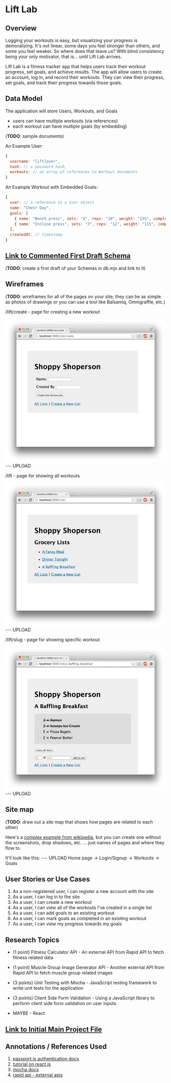 # Lift Lab

## Overview

Logging your workouts is easy, but visualizing your progress is demoralizing. It's not linear, some days you feel stronger than others, and some you feel weaker. So where does that leave us? With blind consistency being your only motivator, that is... until Lift Lab arrives.

Lift Lab is a fitness tracker app that helps users track their workout progress, set goals, and achieve results. The app will allow users to create an account, log in, and record their workouts. They can view their progress, set goals, and track their progress towards those goals.

## Data Model

The application will store Users, Workouts, and Goals

* users can have multiple workouts (via references)
* each workout can have multiple goals (by embedding)

(__TODO__: sample documents)

An Example User:

```javascript
{
  username: "liftlover",
  hash: // a password hash,
  workouts: // an array of references to Workout documents
}
```

An Example Workout with Embedded Goals:

```javascript
{
  user: // a reference to a User object
  name: "Chest Day",
  goals: [
    { name: "Bench press", sets: "4", reps: "10", weight: "135", completed: true},
    { name: "Incline press", sets: "3", reps: "12", weight: "115", completed: false},
  ],
  createdAt: // timestamp
}
```


## [Link to Commented First Draft Schema](db.mjs) 

(__TODO__: create a first draft of your Schemas in db.mjs and link to it)

## Wireframes

(__TODO__: wireframes for all of the pages on your site; they can be as simple as photos of drawings or you can use a tool like Balsamiq, Omnigraffle, etc.)

/lift/create - page for creating a new workout

![list create](documentation/list-create.png) --- UPLOAD

/lift - page for showing all workouts

![list](documentation/list.png) --- UPLOAD

/lift/slug - page for showing specific workout

![list](documentation/list-slug.png) --- UPLOAD

## Site map

(__TODO__: draw out a site map that shows how pages are related to each other)

Here's a [complex example from wikipedia](https://upload.wikimedia.org/wikipedia/commons/2/20/Sitemap_google.jpg), but you can create one without the screenshots, drop shadows, etc. ... just names of pages and where they flow to.

It'll look like this:                            --- UPLOAD
Home page -> Login/Signup -> Workouts -> Goals

## User Stories or Use Cases

1. As a non-registered user, I can register a new account with the site
2. As a user, I can log in to the site
3. As a user, I can create a new workout
4. As a user, I can view all of the workouts I've created in a single list
5. As a user, I can add goals to an existing workout
6. As a user, I can mark goals as completed in an existing workout
7. As a user, I can view my progress towards my goals


## Research Topics

* (1 point) Fitness Calculator API - An external API from Rapid API to fetch fitness related data
* (1 point) Muscle Group Image Generator API - Another external API from Rapid API to fetch muscle group related images
* (3 points) Unit Testing with Mocha - JavaScript testing framework to write unit tests for the application
* (3 points) Client Side Form Validation - Using a JavaScript library to perform client side form validation on user inputs.

* MAYBE - React

## [Link to Initial Main Project File](app.mjs) 

## Annotations / References Used

1. [passport.js authentication docs](http://passportjs.org/docs)
2. [tutorial on react.js](https://react.dev/learn/tutorial-tic-tac-toe)
3. [mocha docs](https://mochajs.org/api/mocha.js.html)
4. [rapid api - external apis](https://rapidapi.com/search/fitness)

